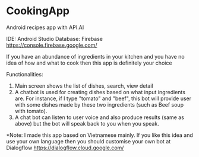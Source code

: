 # CookingApp
Android recipes app with API.AI

IDE: Android Studio
Database: Firebase https://console.firebase.google.com/

If you have an abundance of ingredients in your kitchen and you have no idea of how and what to cook then this app is definitely your choice

Functionalities:
1. Main screen shows the list of dishes, search, view detail
2. A chatbot is used for creating dishes based on what input ingredients are. For instance, if I type "tomato" and "beef", this bot will provide user with some dishes made by these two ingredients (such as Beef soup with tomato).
3. A chat bot can listen to user voice and also produce results (same as above) but the bot will speak back to you when you speak.

*Note: I made this app based on Vietnamese mainly. If you like this idea and use your own language then you should customise your own bot at Dialogflow https://dialogflow.cloud.google.com/ 
